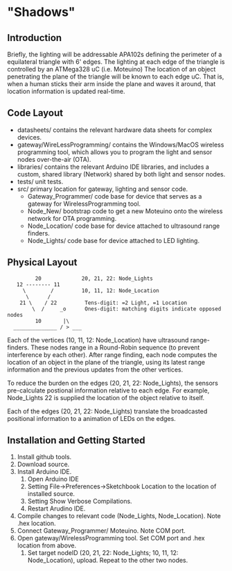 # "Shadows"

## Introduction

Briefly, the lighting will be addressable APA102s defining the perimeter of a equilateral triangle with 6' edges.  The lighting at each edge of the triangle is controlled by an ATMega328 uC (i.e. Moteuino) The location of an object penetrating the plane of the triangle will be known to each edge uC.  That is, when a human sticks their arm inside the plane and waves it around, that location information is updated real-time.

## Code Layout

* datasheets/ contains the relevant hardware data sheets for complex devices.
* gateway/WireLessProgramming/  contains the Windows/MacOS wireless programming tool, which allows you to program the light and sensor nodes over-the-air (OTA).
* libraries/ contains the relevant Arduino IDE libraries, and includes a custom, shared library (Network) shared by both light and sensor nodes.  
* tests/ unit tests.
* src/ primary location for gateway, lighting and sensor code.
	* Gateway_Programmer/ code base for device that serves as a gateway for WirelessProgramming tool.
	* Node_New/ bootstrap code to get a new Moteuino onto the wireless network for OTA programming.
	* Node_Location/ code base for device attached to ultrasound range finders.
	* Node_Lights/ code base for device attached to LED lighting.

## Physical Layout

             20             20, 21, 22: Node_Lights
       12 -------- 11     
         \        /         10, 11, 12: Node_Location
          \      / 
        21 \    / 22         Tens-digit: =2 Light, =1 Location
            \  /     _o      Ones-digit: matching digits indicate opposed nodes
             10       |\
      ______________ / > ___ 


Each of the vertices (10, 11, 12: Node_Location) have ultrasound range-finders.  These nodes range in a Round-Robin sequence (to prevent interference by each other).  After range finding, each node computes the location of an object in the plane of the triangle, using its latest range information and the previous updates from the other vertices.

To reduce the burden on the edges (20, 21, 22: Node_Lights), the sensors pre-calculate postional information relative to each edge.  For example, Node_Lights 22 is supplied the location of the object relative to itself.

Each of the edges (20, 21, 22: Node_Lights) translate the broadcasted positional information to a animation of LEDs on the edges.  

## Installation and Getting Started

1. Install github tools.
2. Download source.
3. Install Arduino IDE.
    1. Open Arduino IDE
    2. Setting File->Preferences->Sketchbook Location to the location of installed source.  
    3. Setting Show Verbose Compilations.
    4. Restart Arudino IDE.
4. Compile changes to relevant code (Node_Lights, Node_Location).  Note .hex location.
5. Connect Gateway_Programmer/ Moteuino.  Note COM port.
6. Open gateway/WirelessProgramming tool.  Set COM port and .hex location from above.
    1. Set target nodeID (20, 21, 22: Node_Lights; 10, 11, 12: Node_Location), upload.  Repeat to the other two nodes.

